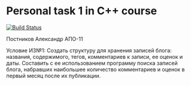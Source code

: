 # Personal task 1 in C++ course

[![Build Status](https://travis-ci.org/poofik33/cpp_personal_task1.svg?branch=for_check)](https://travis-ci.org/poofik33/cpp_personal_task1) 

 Постников Александр АПО-11
 
 Условие ИЗ№1:
 Создать структуру для хранения записей блога: названия, содержимого, тегов, комментариев к записи, ее оценок и даты.
 Составить с ее использованием программу поиска записей блога, набравших наибольшее количество комментариев и оценок
 в первый месяц после их публикации.
